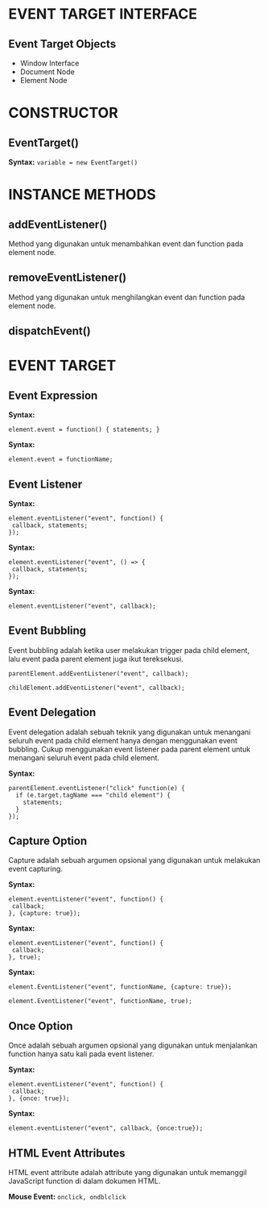 # EVENT TARGET INTERFACE

## Event Target Objects

- Window Interface
- Document Node
- Element Node

# CONSTRUCTOR

## EventTarget()

**Syntax:** `variable = new EventTarget()`

# INSTANCE METHODS

## addEventListener()

Method yang digunakan untuk menambahkan event dan function pada element node.

## removeEventListener()

Method yang digunakan untuk menghilangkan event dan function pada element node.

## dispatchEvent()

# EVENT TARGET

## Event Expression

**Syntax:**

`element.event = function() { statements; }`

**Syntax:**
    
`element.event = functionName;`

## Event Listener

**Syntax:**
```
element.eventListener("event", function() {
 callback, statements;
});
```

**Syntax:**

```
element.eventListener("event", () => {
 callback, statements;
});
```
 
**Syntax:**

`element.eventListener("event", callback);`

## Event Bubbling

Event bubbling adalah ketika user melakukan trigger pada child element, lalu event pada parent element juga ikut tereksekusi.

`parentElement.addEventListener("event", callback);`

`childElement.addEventListener("event", callback);`


## Event Delegation

Event delegation adalah sebuah teknik yang digunakan untuk menangani seluruh event pada child element hanya dengan menggunakan event bubbling. Cukup menggunakan event listener pada parent element untuk menangani seluruh event pada child element.

**Syntax:**

```
parentElement.eventListener("click" function(e) {
  if (e.target.tagName === "child element") {
    statements;
  }
});
```

## Capture Option

Capture adalah sebuah argumen opsional yang digunakan untuk melakukan event capturing.

**Syntax:**

```
element.eventListener("event", function() {
 callback;
}, {capture: true});
```

**Syntax:**

```
element.eventListener("event", function() {
 callback;
}, true);
```

**Syntax:**

`element.EventListener("event", functionName, {capture: true});`

`element.EventListener("event", functionName, true);`

## Once Option

Once adalah sebuah argumen opsional yang digunakan untuk menjalankan function hanya satu kali pada event listener.

**Syntax:**

```
element.eventListener("event", function() {
 callback;
}, {once: true});
```
**Syntax:**

`element.eventListener("event", callback, {once:true});`

## HTML Event Attributes

HTML event attribute adalah attribute yang digunakan untuk memanggil JavaScript function di dalam dokumen HTML.

**Mouse Event:** `onclick, ondblclick`